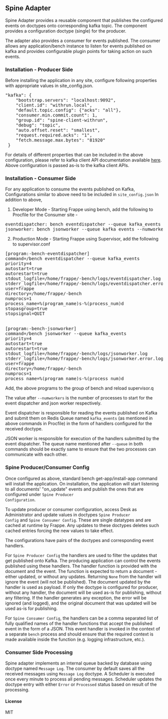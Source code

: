 ## Spine Adapter

Spine Adapter provides a reusable component that publishes the configured events on doctypes onto corresponding kafka topic. The component provides a configuration doctype (single) for the producer.

The adapter also provides a consumer for events published. The consumer allows any application/bench instance to listen for events published on kafka and provides configurable plugin points for taking action on such events.

### Installation - Producer Side
Before installing the application in any site, configure following properties with appropriate values in site_config.json.

<pre>
"kafka": {
    "bootstrap.servers": "localhost:9092",
    "client.id": "withrun.local",
    "default.topic.config": {"acks": "all"},
    "consumer.min.commit.count": 1,
    "group.id": "spine-client-withrun",
    "debug": "topic",
    "auto.offset.reset": "smallest",
    "request.required.acks": "1",
    "fetch.message.max.bytes": "81920"
 }
</pre>

For details of different properties that can be included in the above configuration, please refer to kafka client API documentation available  [here](https://docs.confluent.io/current/clients/confluent-kafka-python/index.html#configuration). Above configuration is passed as-is to the kafka client APIs.

### Installation - Consumer Side
For any application to consume the events published on Kafka, Configurations similar to above need to be included in <code>site_config.json</code> 
In addition to above, 
1. Developer Mode - Starting Frappe using bench, add the following to Procfile for the Consumer site -
<pre>
eventdispatcher: bench eventdispatcher --queue kafka_events --numworkers 2
jsonworker: bench jsonworker --queue kafka_events --numworkers 2
</pre>

2. Production Mode - Starting Frappe using Supervisor, add the following to supervisor.conf
<pre>
[program:<frappe>-bench-eventdispatcher]
command=<path_to_bench>/bench eventdispatcher --queue kafka_events
priority=4
autostart=true
autorestart=true
stdout_logfile=/home/frappe/<frappe>-bench/logs/eventdispatcher.log
stderr_logfile=/home/frappe/<frappe>-bench/logs/eventdispatcher.error.log
user=frappe
directory=/home/frappe/<frappe>-bench
numprocs=1
process_name=%(program_name)s-%(process_num)d
stopasgroup=true
stopsignal=QUIT


[program:<frappe>-bench-jsonworker]
command=<path_to_bench>/bench jsonworker --queue kafka_events
priority=4
autostart=true
autorestart=true
stdout_logfile=/home/frappe/<frappe>-bench/logs/jsonworker.log
stderr_logfile=/home/frappe/<frappe>-bench/logs/jsonworker.error.log
user=frappe
directory=/home/frappe/<frappe>-bench
numprocs=1
process_name=%(program_name)s-%(process_num)d
</pre>
Add, the above programs to the group of bench and reload supervisor.q

The value after <code>--numworkers</code> is the number of processes to start for the event dispatcher and json worker respectively.

Event dispatcher is responsible for reading the events published on Kafka and submit them on Redis Queue named <code>kafka_events</code> (as mentioned in above commands in Procfile) in the form of handlers configured for the received doctype.

JSON worker is responsible for execution of the handlers submitted by the event dispatcher. The queue name mentioned after <code>--queue</code> in both commands should be exactly same to ensure that the two processes can communicate with each other. 

### Spine Producer/Consumer Config

Once configured as above, standard bench get-app/install-app command will install the application. On installation, the application will start listening to all documents' "on_update" events and publish the ones that are configured under <code>Spine Producer Configuration</code>.

To update producer or consumer configuration, access Desk as Administrator and update values in doctypes <code>Spine Producer Config</code> and <code>Spine Consumer Config</code>. These are single datatypes and are cached at runtime by Frappe. Any updates to these doctypes deletes such cached entries forcing the new values to take effect.

The configurations have pairs of the doctypes and corresponding event handlers. 

For <code>Spine Producer Config</code> the handlers are used to filter the updates that get published onto Kafka. The producing application can control the events published using these handlers. The handler function is provided with the document and the event. The function is expected to return a document - either updated, or without any updates. Returning <code>None</code> from the handler will ignore the event (will not be published). The document updated by the handler is used as payload. If only the doctype is configured for producer, without any handler, the document will be used as-is for publishing, without any filtering. If the handler generates any exception, the error will be ignored (and logged), and the original document that was updated will be used as-is for publishing.

For <code>Spine Consumer Config</code>, the handlers can be a comma separated list of fully qualified names of the handler functions that accept the published event in the form of a JSON. This event handler is invoked in the context of a separate <code>bench</code> process and should ensure that the required context is made available inside the function (e.g. logging infrastructure, etc.).

### Consumer Side Processing
Spine adapter implements an internal queue backed by database using doctype named <code>Message Log</code>. The consumer by default saves all the received messages using <code>Message Log</code> doctype. A Scheduler is executed once every minute to process all pending messages. Scheduler updates the doctype entry with either <code>Error</code> or <code>Processed</code> status based on result of the processing.

#### License

MIT
